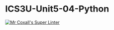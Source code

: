 # ICS3U-Unit5-04-Python

[![Mr Coxall's Super Linter](https://github.com/Cameron-Diedrich/ICS3U-Unit5-04-Python/workflows/Mr%20Coxall's%20Super%20Linter/badge.svg)](https://github.com/Cameron-Diedrich/ICS3U-Unit5-04-Python/actions/)
